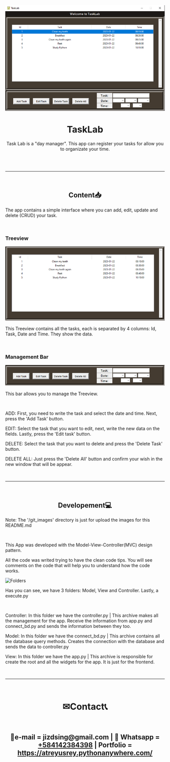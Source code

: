 <div id="description" align="center">
    <img alt="TaskLab" src="git_images/capture.png">
    <h1 align="center">TaskLab</h1>
    <p>Task Lab is a "day manager". This app can register your tasks for allow you to organizate your time.</p>
    <br>
</div>

<div id='content' align="left">
    <br>
    <hr>
    <br>
    <h2 align="center">Content📥</h2>
    <p>The app contains a simple interface where you can add, edit, update and delete (CRUD) your task.</p>
    <br>
    <h3>Treeview</h3>
    <img alt="Treeview" src="git_images/capture2.png">
    <p>This Treeview contains all the tasks, each is separated by 4 columns: Id, Task, Date and Time. They show the data.</p>
    <br>
    <h3>Management Bar</h3>
    <img alt="Management Bar" src="git_images/capture3.png">
    <p>This bar allows you to manage the Treeview.</p>
    <br>
    <p>ADD: First, you need to write the task and select the date and time. Next, press the 'Add Task' button.</p>
    <p>EDIT: Select the task that you want to edit, next, write the new data on the fields. Lastly, press the 'Edit task' button.</p>
    <p>DELETE: Select the task that you want to delete and press the 'Delete Task' button.</p>
    <p>DELETE ALL: Just press the 'Delete All' button and confirm your wish in the new window that will be appear.</p>
    <br>
    <hr>
    <br>
    <h2 align="center">Developement💻</h2>
    <p>Note: The '/git_images' directory is just for upload the images for this README.md</p>
    <br>
    <p>This App was developed with the Model-View-Controller(MVC) design pattern.</p>
    <p>All the code was writed trying to have the clean code tips. You will see comments on the code that will help you to understand how the code works.</p>
    <img alt="Folders" src="git_images">
    <p>Has you can see, we have 3 folders: Model, View and Controller. Lastly, a execute.py</p>
    <br>
    <p>Controller: In this folder we have the controller.py | This archive makes all the management for the app. Receive the information from app.py and connect_bd.py and sends the information between they too.</p>
    <p>Model: In this folder we have the connect_bd.py | This archive contains all the database query methods. Creates the connection with the database and sends the data to controller.py</p>
    <p>View: In this folder we have the app.py | This archive is responsible for create the root and all the widgets for the app. It is just for the frontend.</p>
</div>
<div id="contact" align="center">
    <br>
    <hr>
    <br>
    <h1>✉Contact📞</h1>
    <br>
    <h2>📩e-mail = jizdsing@gmail.com | 📱 Whatsapp = <a href="https://wa.me/584142383498">+584142384398</a> | Portfolio = <a href="https://atreyusrey.pythonanywhere.com/">https://atreyusrey.pythonanywhere.com/</a></a></h2>
    <br>
</div>